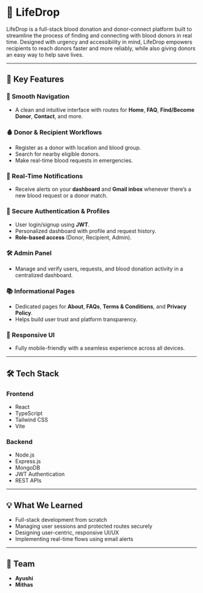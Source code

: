 # 🚀 LifeDrop

LifeDrop is a full-stack blood donation and donor-connect platform built to streamline the process of finding and connecting with blood donors in real time. Designed with urgency and accessibility in mind, LifeDrop empowers recipients to reach donors faster and more reliably, while also giving donors an easy way to help save lives.

---

## 🌟 Key Features

### 🧭 Smooth Navigation
- A clean and intuitive interface with routes for **Home**, **FAQ**, **Find/Become Donor**, **Contact**, and more.

### 🩸 Donor & Recipient Workflows
- Register as a donor with location and blood group.
- Search for nearby eligible donors.
- Make real-time blood requests in emergencies.

### 📩 Real-Time Notifications
- Receive alerts on your **dashboard** and **Gmail inbox** whenever there’s a new blood request or a donor match.

### 🔐 Secure Authentication & Profiles
- User login/signup using **JWT**.
- Personalized dashboard with profile and request history.
- **Role-based access** (Donor, Recipient, Admin).

### 🛠️ Admin Panel
- Manage and verify users, requests, and blood donation activity in a centralized dashboard.

### 📚 Informational Pages
- Dedicated pages for **About**, **FAQs**, **Terms & Conditions**, and **Privacy Policy**.
- Helps build user trust and platform transparency.

### 📱 Responsive UI
- Fully mobile-friendly with a seamless experience across all devices.

---

## 🛠️ Tech Stack

### Frontend
- React  
- TypeScript  
- Tailwind CSS  
- Vite  

### Backend
- Node.js  
- Express.js  
- MongoDB  
- JWT Authentication  
- REST APIs  

---

## 💡 What We Learned

- Full-stack development from scratch  
- Managing user sessions and protected routes securely  
- Designing user-centric, responsive UI/UX  
- Implementing real-time flows using email alerts  

---

## 👥 Team

- **Ayushi**
- **Mithas**
